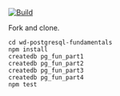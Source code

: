 [![Build][build-img]][build-url]

Fork and clone.

```shell
cd wd-postgresql-fundamentals
npm install
createdb pg_fun_part1
createdb pg_fun_part2
createdb pg_fun_part3
createdb pg_fun_part4
npm test
```

[build-img]: https://img.shields.io/travis/ryansobol/wd-postgresql-fundamentals/master.svg?style=flat-square
[build-url]: https://travis-ci.org/ryansobol/wd-postgresql-fundamentals
